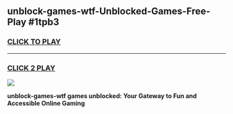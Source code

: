 
## unblock-games-wtf-Unblocked-Games-Free-Play #1tpb3
<h3>
<a href="https://us.freeplayer.one?title=unblock-games-wtf&ref=9M">CLICK TO PLAY</a></h3>
<hr>

<h3>
<a href="https://us.freeplayer.one?title=unblock-games-wtf&ref=9M">CLICK 2 PLAY</a>
  
</h3>

<a href="https://us.freeplayer.one?title=unblock-games-wtf&ref=9M"><img src="https://clearcache.store/games.png"></a>


**unblock-games-wtf games unblocked: Your Gateway to Fun and Accessible Online Gaming**
